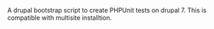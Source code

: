 A drupal bootstrap script to create PHPUnit tests on drupal 7.
This is compatible with multisite installtion.
